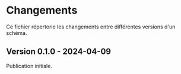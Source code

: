 # Changements

Ce fichier répertorie les changements entre différentes versions d'un schéma.

## Version 0.1.0 - 2024-04-09

Publication initiale.
